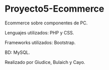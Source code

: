 # Proyecto5-Ecommerce
Ecommerce sobre componentes de PC.

Lenguajes utilizados: PHP y CSS.

Frameworks utilizados: Bootstrap.

BD: MySQL.

Realizado por Giudice, Bulaich y Cayo.
